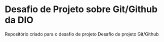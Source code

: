 # Desafio de Projeto sobre Git/Github da DIO
Repositório criado para o desafio de projeto
Desafio de projeto Git/Github
